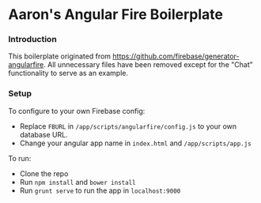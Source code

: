 # Aaron's Angular Fire Boilerplate

### Introduction
This boilerplate originated from https://github.com/firebase/generator-angularfire. All unnecessary files have been removed except for the "Chat" functionality to serve as an example.

### Setup
To configure to your own Firebase config:
- Replace `FBURL` in `/app/scripts/angularfire/config.js` to your own database URL.
- Change your angular app name in `index.html` and `/app/scripts/app.js`

To run:
- Clone the repo
- Run `npm install` and `bower install`
- Run `grunt serve` to run the app in `localhost:9000`